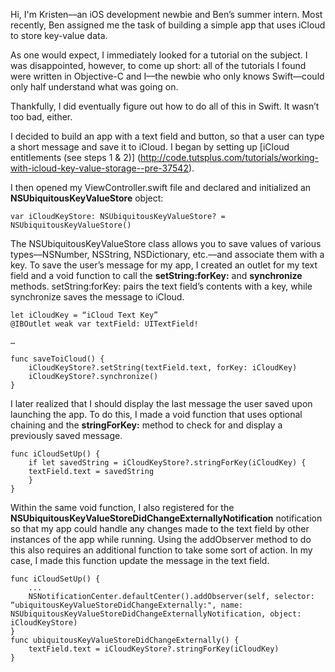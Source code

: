 Hi, I'm Kristen––an iOS development newbie and Ben’s summer intern. Most recently, Ben assigned me the task of building a simple app that uses iCloud to store key-value data. 

As one would expect, I immediately looked for a tutorial on the subject. I was disappointed, however, to come up short: all of the tutorials I found were written in Objective-C and I––the newbie who only knows Swift––could only half understand what was going on.

Thankfully, I did eventually figure out how to do all of this in Swift. It wasn’t too bad, either.

I decided to build an app with a text field and button, so that a user can type a short message and save it to iCloud. I began by setting up [iCloud entitlements (see steps 1 & 2)] (http://code.tutsplus.com/tutorials/working-with-icloud-key-value-storage--pre-37542). 

I then opened my ViewController.swift file and declared and initialized an **NSUbiquitousKeyValueStore** object:

    var iCloudKeyStore: NSUbiquitousKeyValueStore? = NSUbiquitousKeyValueStore()

The NSUbiquitousKeyValueStore class allows you to save values of various types––NSNumber, NSString, NSDictionary, etc.––and associate them with a key. To save the user’s message for my app, I created an outlet for my text field and a void function to call the **setString:forKey:** and **synchronize** methods. setString:forKey: pairs the text field’s contents with a key, while synchronize saves the message to iCloud.

    let iCloudKey = “iCloud Text Key”
    @IBOutlet weak var textField: UITextField!  

    …

    func saveToiCloud() {
        iCloudKeyStore?.setString(textField.text, forKey: iCloudKey)
        iCloudKeyStore?.synchronize()
    }

I later realized that I should display the last message the user saved upon launching the app. To do this, I made a void function that uses optional chaining and the **stringForKey:** method to check for and display a previously saved message. 

    func iCloudSetUp() {
        if let savedString = iCloudKeyStore?.stringForKey(iCloudKey) {
        textField.text = savedString
        }
    }

Within the same void function, I also registered for the **NSUbiquitousKeyValueStoreDidChangeExternallyNotification** notification so that my app could handle any changes made to the text field by other instances of the app while running. Using the addObserver method to do this also requires an additional function to take some sort of action. In my case, I made this function update the message in the text field.

    func iCloudSetUp() {
        ...
        NSNotificationCenter.defaultCenter().addObserver(self, selector: “ubiquitousKeyValueStoreDidChangeExternally:", name:  NSUbiquitousKeyValueStoreDidChangeExternallyNotification, object: iCloudKeyStore)
    }
    func ubiquitousKeyValueStoreDidChangeExternally() {
        textField.text = iCloudKeyStore?.stringForKey(iCloudKey)
    }
